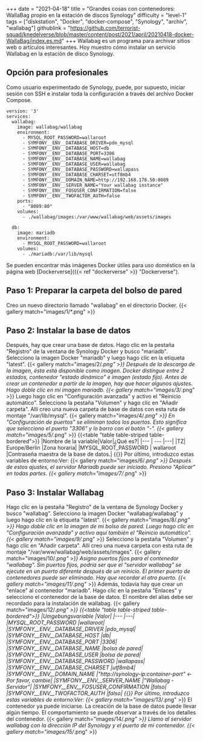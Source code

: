 +++
date = "2021-04-18"
title = "Grandes cosas con contenedores: WallaBag propio en la estación de discos Synology"
difficulty = "level-1"
tags = ["diskstation", "Docker", "docker-compose", "Synology", "archiv", "wallabag"]
githublink = "https://github.com/terrorist-squad/knedelverse/blob/master/content/post/2021/april/20210418-docker-WallaBag/index.es.md"
+++
Wallabag es un programa para archivar sitios web o artículos interesantes. Hoy muestro cómo instalar un servicio Wallabag en la estación de disco Synology.
## Opción para profesionales
Como usuario experimentado de Synology, puede, por supuesto, iniciar sesión con SSH e instalar toda la configuración a través del archivo Docker Compose.
```
version: '3'
services:
  wallabag:
    image: wallabag/wallabag
    environment:
      - MYSQL_ROOT_PASSWORD=wallaroot
      - SYMFONY__ENV__DATABASE_DRIVER=pdo_mysql
      - SYMFONY__ENV__DATABASE_HOST=db
      - SYMFONY__ENV__DATABASE_PORT=3306
      - SYMFONY__ENV__DATABASE_NAME=wallabag
      - SYMFONY__ENV__DATABASE_USER=wallabag
      - SYMFONY__ENV__DATABASE_PASSWORD=wallapass
      - SYMFONY__ENV__DATABASE_CHARSET=utf8mb4
      - SYMFONY__ENV__DOMAIN_NAME=http://192.168.178.50:8089
      - SYMFONY__ENV__SERVER_NAME="Your wallabag instance"
      - SYMFONY__ENV__FOSUSER_CONFIRMATION=false
      - SYMFONY__ENV__TWOFACTOR_AUTH=false
    ports:
      - "8089:80"
    volumes:
      - ./wallabag/images:/var/www/wallabag/web/assets/images

  db:
    image: mariadb
    environment:
      - MYSQL_ROOT_PASSWORD=wallaroot
    volumes:
      - ./mariadb:/var/lib/mysql

```
Se pueden encontrar más imágenes Docker útiles para uso doméstico en la página web [Dockerverse]({{< ref "dockerverse" >}} "Dockerverse").
## Paso 1: Preparar la carpeta del bolso de pared
Creo un nuevo directorio llamado "wallabag" en el directorio Docker.
{{< gallery match="images/1/*.png" >}}

## Paso 2: Instalar la base de datos
Después, hay que crear una base de datos. Hago clic en la pestaña "Registro" de la ventana de Synology Docker y busco "mariadb". Selecciono la imagen Docker "mariadb" y luego hago clic en la etiqueta "latest".
{{< gallery match="images/2/*.png" >}}
Después de la descarga de la imagen, ésta está disponible como imagen. Docker distingue entre 2 estados, contenedor "estado dinámico" e imagen (estado fijo). Antes de crear un contenedor a partir de la imagen, hay que hacer algunos ajustes. Hago doble clic en mi imagen mariadb.
{{< gallery match="images/3/*.png" >}}
Luego hago clic en "Configuración avanzada" y activo el "Reinicio automático". Selecciono la pestaña "Volumen" y hago clic en "Añadir carpeta". Allí creo una nueva carpeta de base de datos con esta ruta de montaje "/var/lib/mysql".
{{< gallery match="images/4/*.png" >}}
En "Configuración de puertos" se eliminan todos los puertos. Esto significa que selecciono el puerto "3306" y lo borro con el botón "-".
{{< gallery match="images/5/*.png" >}}
{{<table "table table-striped table-bordered">}}
|Nombre de la variable|Valor|¿Qué es?|
|--- | --- |---|
|TZ| Europe/Berlin	|Zona horaria|
|MYSQL_ROOT_PASSWORD	 | wallaroot |Contraseña maestra de la base de datos.|
{{</table>}}
Por último, introduzco estas variables de entorno:Ver:
{{< gallery match="images/6/*.png" >}}
Después de estos ajustes, el servidor Mariadb puede ser iniciado. Presiono "Aplicar" en todas partes.
{{< gallery match="images/7/*.png" >}}

## Paso 3: Instalar Wallabag
Hago clic en la pestaña "Registro" de la ventana de Synology Docker y busco "wallabag". Selecciono la imagen Docker "wallabag/wallabag" y luego hago clic en la etiqueta "latest".
{{< gallery match="images/8/*.png" >}}
Hago doble clic en la imagen de mi bolso de pared. Luego hago clic en "Configuración avanzada" y activo aquí también el "Reinicio automático".
{{< gallery match="images/9/*.png" >}}
Selecciono la pestaña "Volumen" y hago clic en "Añadir carpeta". Allí creo una nueva carpeta con esta ruta de montaje "/var/www/wallabag/web/assets/images".
{{< gallery match="images/10/*.png" >}}
Asigno puertos fijos para el contenedor "wallabag". Sin puertos fijos, podría ser que el "servidor wallabag" se ejecute en un puerto diferente después de un reinicio. El primer puerto de contenedores puede ser eliminado. Hay que recordar el otro puerto.
{{< gallery match="images/11/*.png" >}}
Además, todavía hay que crear un "enlace" al contenedor "mariadb". Hago clic en la pestaña "Enlaces" y selecciono el contenedor de la base de datos. El nombre del alias debe ser recordado para la instalación de wallabag.
{{< gallery match="images/12/*.png" >}}
{{<table "table table-striped table-bordered">}}
|Umgebungsvariable	|Valor|
|--- |---|
|MYSQL_ROOT_PASSWORD	|wallaroot|
|SYMFONY__ENV__DATABASE_DRIVER	|pdo_mysql|
|SYMFONY__ENV__DATABASE_HOST	|db|
|SYMFONY__ENV__DATABASE_PORT	|3306|
|SYMFONY__ENV__DATABASE_NAME	|bolsa de pared|
|SYMFONY__ENV__DATABASE_USER	|bolsa de pared|
|SYMFONY__ENV__DATABASE_PASSWORD	|wallapass|
|SYMFONY__ENV__DATABASE_CHARSET |utf8mb4|
|SYMFONY__ENV__DOMAIN_NAME	|"http://synology-ip:container-port" <- Por favor, cambie|
|SYMFONY__ENV__SERVER_NAME	|"Wallabag - Servidor"|
|SYMFONY__ENV__FOSUSER_CONFIRMATION	|falso|
|SYMFONY__ENV__TWOFACTOR_AUTH	|falso|
{{</table>}}
Por último, introduzco estas variables de entorno:Ver:
{{< gallery match="images/13/*.png" >}}
El contenedor ya puede iniciarse. La creación de la base de datos puede llevar algún tiempo. El comportamiento se puede observar a través de los detalles del contenedor.
{{< gallery match="images/14/*.png" >}}
Llamo al servidor wallabag con la dirección IP del Synology y el puerto de mi contenedor.
{{< gallery match="images/15/*.png" >}}
